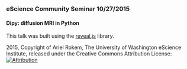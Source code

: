### eScience Community Seminar 10/27/2015

#### Dipy: diffusion MRI in Python

This talk was built using the [reveal.js](https://github.com/hakimel/reveal.js/) library.

2015, Copyright of Ariel Rokem, The University of Washington eScience Institute, released under the Creative Commons Attribution License:  [![Attribution](https://i.creativecommons.org/l/by/4.0/88x31.png)](https://creativecommons.org/licenses/by/4.0/)
